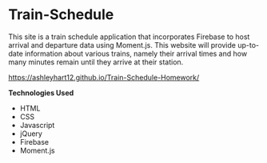# Train-Schedule
This site is a train schedule application that incorporates Firebase to host arrival and departure data using Moment.js. This website will provide up-to-date information about various trains, namely their arrival times and how many minutes remain until they arrive at their station.

https://ashleyhart12.github.io/Train-Schedule-Homework/

**Technologies Used**
- HTML
- CSS
- Javascript
- jQuery
- Firebase
- Moment.js
